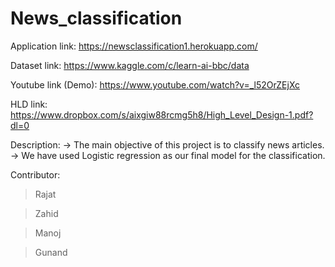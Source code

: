 # News_classification


Application link: https://newsclassification1.herokuapp.com/


Dataset link: https://www.kaggle.com/c/learn-ai-bbc/data

Youtube link (Demo): https://www.youtube.com/watch?v=_l52OrZEjXc

HLD link: https://www.dropbox.com/s/aixgiw88rcmg5h8/High_Level_Design-1.pdf?dl=0

Description:
-> The main objective of this project is to classify news articles.
-> We have used Logistic regression as our final model for the classification.


Contributor:

> Rajat

> Zahid

> Manoj

> Gunand


